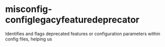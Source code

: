 # misconfig-configlegacyfeaturedeprecator
Identifies and flags deprecated features or configuration parameters within config files, helping us
